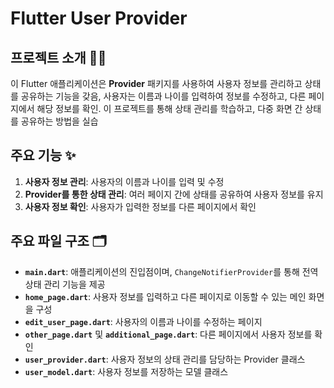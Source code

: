 # Flutter User Provider

## 프로젝트 소개 👨‍💻

이 Flutter 애플리케이션은 **Provider** 패키지를 사용하여 사용자 정보를 관리하고 상태를 공유하는 기능을 갖음, 사용자는 이름과 나이를 입력하여 정보를 수정하고, 다른 페이지에서 해당 정보를 확인. 이 프로젝트를 통해 상태 관리를 학습하고, 다중 화면 간 상태를 공유하는 방법을 실습

## 주요 기능 ✨

1. **사용자 정보 관리**: 사용자의 이름과 나이를 입력 및 수정
2. **Provider를 통한 상태 관리**: 여러 페이지 간에 상태를 공유하여 사용자 정보를 유지
3. **사용자 정보 확인**: 사용자가 입력한 정보를 다른 페이지에서 확인


## 주요 파일 구조 🗂️

- **`main.dart`**: 애플리케이션의 진입점이며, `ChangeNotifierProvider`를 통해 전역 상태 관리 기능을 제공
- **`home_page.dart`**: 사용자 정보를 입력하고 다른 페이지로 이동할 수 있는 메인 화면을 구성
- **`edit_user_page.dart`**: 사용자의 이름과 나이를 수정하는 페이지
- **`other_page.dart`** 및 **`additional_page.dart`**: 다른 페이지에서 사용자 정보를 확인
- **`user_provider.dart`**: 사용자 정보의 상태 관리를 담당하는 Provider 클래스
- **`user_model.dart`**: 사용자 정보를 저장하는 모델 클래스

